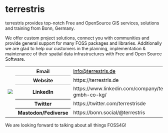 # terrestris

terrestris provides top-notch Free and OpenSource GIS services, solutions and training from Bonn, Germany.

We offer custom project solutions, connect you with communities and provide general support for many FOSS packages and libraries. Additionally we are glad to help our customers in the planning, implementation & maintenance of their spatial data infrastructures with Free and Open Source Software.

<table>
  <tr>
    <td rowspan="5"><a href="https://terrestris.de" title="Visit terrestris.de"><img src="https://github.com/terrestris/.github/assets/227934/5cf71a37-aefc-4e86-ad15-67540ec01a84" /></a></td>
    <th>Email</th>
    <td><a href="mailto:info@terrestris.de">info@terrestris.de</a></td>
  </tr>
  <tr>
    <th>Website</th>
    <td>https://terrestris.de</td>
  </tr>
  <tr>
    <th>LinkedIn</th>
    <td>https://www.linkedin.com/company/terrestris-gmbh-co-kg/</td>
  </tr>
  <tr>
    <th>Twitter</th>
    <td>https://twitter.com/terrestrisde</td>
  </tr>
  <tr>
    <th>Mastodon/Fediverse</th>
    <td>https://bonn.social/@terrestris</td>
  </tr>
</table>

We are looking forward to talking about all things FOSS4G!
